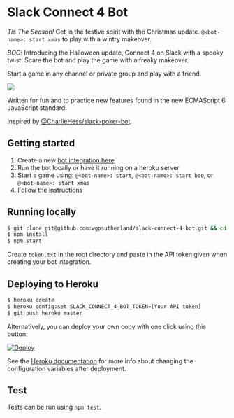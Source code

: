 Slack Connect 4 Bot
===================

_Tis The Season!_ Get in the festive spirit with the Christmas update.
`@<bot-name>: start xmas` to play with a wintry makeover.

_BOO!_ Introducing the Halloween update, Connect 4 on Slack with a spooky twist.
Scare the bot and play the game with a freaky makeover. 

Start a game in any channel or private group and play with a friend.

![](http://i.imgur.com/azrDH3h.png?1)

Written for fun and to practice new features found in the new ECMAScript 6 JavaScript standard.

Inspired by [@CharlieHess/slack-poker-bot](https://github.com/CharlieHess/slack-poker-bot).

## Getting started
1. Create a new [bot integration here](https://my.slack.com/services/new/bot)
2. Run the bot locally or have it running on a heroku server
3. Start a game using: `@<bot-name>: start`, `@<bot-name>: start boo`, or `@<bot-name>: start xmas`
4. Follow the instructions

## Running locally
```sh
$ git clone git@github.com:wgpsutherland/slack-connect-4-bot.git && cd slack-connect-4-bot
$ npm install
$ npm start
```
Create `token.txt` in the root directory and paste in the API token given when creating your bot integration.

## Deploying to Heroku
```sh
$ heroku create
$ heroku config:set SLACK_CONNECT_4_BOT_TOKEN=[Your API token]
$ git push heroku master
```

Alternatively, you can deploy your own copy with one click using this button:

[![Deploy](https://www.herokucdn.com/deploy/button.svg)](https://heroku.com/deploy?template=https://github.com/wgpsutherland/slack-connect-4-bot)

See the [Heroku documentation](https://devcenter.heroku.com/articles/config-vars) for more info about changing the configuration variables after deployment.

## Test

Tests can be run using `npm test`.
